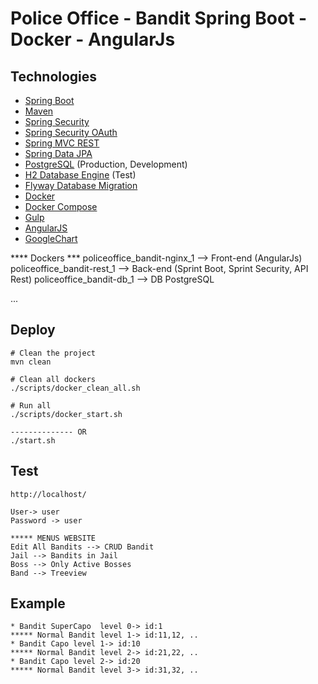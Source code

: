 # Police Office - Bandit Spring Boot - Docker - AngularJs

## Technologies

* [Spring Boot](http://projects.spring.io/spring-boot/)
* [Maven](http://maven.apache.org/)
* [Spring Security](http://projects.spring.io/spring-security/)
* [Spring Security OAuth](http://projects.spring.io/spring-security-oauth/)
* [Spring MVC REST](http://spring.io/guides/gs/rest-service/)
* [Spring Data JPA](http://projects.spring.io/spring-data-jpa/)
* [PostgreSQL](http://www.postgresql.org/) (Production, Development)
* [H2 Database Engine](http://www.h2database.com/) (Test)
* [Flyway Database Migration](http://flywaydb.org/)
* [Docker](https://www.docker.com/)
* [Docker Compose](https://docs.docker.com/compose/)
* [Gulp](http://gulpjs.com/)
* [AngularJS](https://angularjs.org/)
* [GoogleChart](https://developers.google.com/chart/interactive/docs/gallery/orgchart)

**** Dockers ***
policeoffice_bandit-nginx_1   --> Front-end (AngularJs)
policeoffice_bandit-rest_1    --> Back-end (Sprint Boot, Sprint Security, API Rest)
policeoffice_bandit-db_1      --> DB PostgreSQL

...

## Deploy

```
# Clean the project
mvn clean

# Clean all dockers
./scripts/docker_clean_all.sh

# Run all
./scripts/docker_start.sh

-------------- OR 
./start.sh

```
## Test

```
http://localhost/

User-> user
Password -> user

***** MENUS WEBSITE
Edit All Bandits --> CRUD Bandit
Jail --> Bandits in Jail
Boss --> Only Active Bosses
Band --> Treeview

```
## Example

```
* Bandit SuperCapo  level 0-> id:1 
***** Normal Bandit level 1-> id:11,12, ..
* Bandit Capo level 1-> id:10
***** Normal Bandit level 2-> id:21,22, ..
* Bandit Capo level 2-> id:20
***** Normal Bandit level 3-> id:31,32, ..




```

